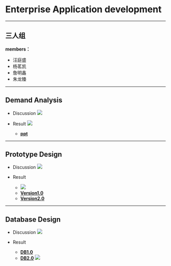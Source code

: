 # Enterprise Application development

***

## 三人组

**members：**
- 汪庭盛
- 杨茗凯
- 詹明鑫
- 朱龙臻

***

## Demand Analysis

+ Discussion
	![](./pic/firstrecord.jpg)

+ Result
	![](./pic/naotu.png)
	+ **[ppt](./ppt/first.pptx)**

***

## Prototype Design

+ Discussion
	![](./pic/secondrecord.jpg)

+ Result

	- ![](./pic/idea.jpg)
	+ **[Version1.0](https://github.com/ymkNK/EnterpriseApplication/tree/master/design/first)**
	+ **[Version2.0](https://github.com/ymkNK/EnterpriseApplication/tree/master/design/second)**

***

## Database Design

+ Discussion
	![](./pic/thirdrecord.png)

+ Result
	+ **[DB1.0](https://github.com/ymkNK/EnterpriseApplication/tree/master/db/first)**
	+ **[DB2.0](https://github.com/ymkNK/EnterpriseApplication/tree/master/db/second)**
	![](./pic/final.png)



